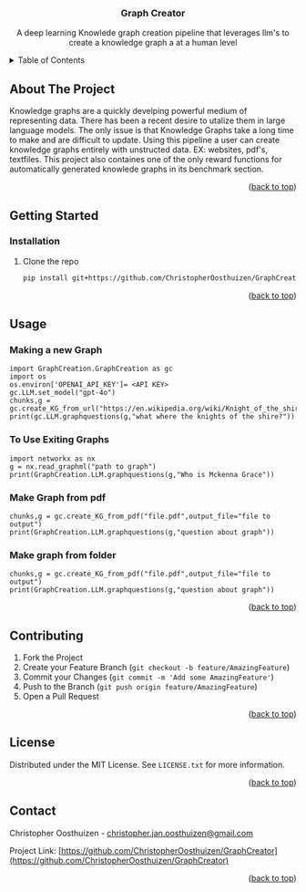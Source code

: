 <!-- Improved compatibility of back to top link: See: https://github.com/othneildrew/Best-README-Template/pull/73 -->
<a name="readme-top"></a>
<!--
*** Thanks for checking out the Best-README-Template. If you have a suggestion
*** that would make this better, please fork the repo and create a pull request
*** or simply open an issue with the tag "enhancement".
*** Don't forget to give the project a star!
*** Thanks again! Now go create something AMAZING! :D
-->



<!-- PROJECT SHIELDS -->
<!--
*** I'm using markdown "reference style" links for readability.
*** Reference links are enclosed in brackets [ ] instead of parentheses ( ).
*** See the bottom of this document for the declaration of the reference variables
*** for contributors-url, forks-url, etc. This is an optional, concise syntax you may use.
*** https://www.markdownguide.org/basic-syntax/#reference-style-links
-->


<!-- PROJECT LOGO -->
<br />
<div align="center">

  <h3 align="center">Graph Creator</h3>

  <p align="center">
    A deep learning Knowlede graph creation pipeline that leverages llm's to create a knowledge graph a at a human level
    <br />
  </p>
</div>



<!-- TABLE OF CONTENTS -->
<details>
  <summary>Table of Contents</summary>
  <ol>
    <li>
      <a href="#about-the-project">About The Project</a>
      <ul>
        <li><a href="#built-with">Built With</a></li>
      </ul>
    </li>
    <li>
      <a href="#getting-started">Getting Started</a>
      <ul>
        <li><a href="#prerequisites">Prerequisites</a></li>
        <li><a href="#installation">Installation</a></li>
      </ul>
    </li>
    <li><a href="#usage">Usage</a></li>
    <li><a href="#roadmap">Roadmap</a></li>
    <li><a href="#contributing">Contributing</a></li>
    <li><a href="#license">License</a></li>
    <li><a href="#contact">Contact</a></li>
    <li><a href="#acknowledgments">Acknowledgments</a></li>
  </ol>
</details>



<!-- ABOUT THE PROJECT -->
## About The Project

Knowledge graphs are a quickly develping powerful medium of representing data. There has been a recent desire to utalize them in large language models. 
The only issue is that Knowledge Graphs take a long time to make and are difficult to update. Using this pipeline a user can create knowledge graphs entirely with unstructed data. EX: websites, pdf's, textfiles. This project also containes one of the only reward functions for automatically generated knowlede graphs in its benchmark section.


<p align="right">(<a href="#readme-top">back to top</a>)</p>






<!-- GETTING STARTED -->
## Getting Started
### Installation

1. Clone the repo
   ```sh
   pip install git+https://github.com/ChristopherOosthuizen/GraphCreator.git
   ```

<p align="right">(<a href="#readme-top">back to top</a>)</p>



<!-- USAGE EXAMPLES -->
## Usage
### Making a new Graph
```
import GraphCreation.GraphCreation as gc
import os
os.environ['OPENAI_API_KEY']= <API KEY>
gc.LLM.set_model("gpt-4o")
chunks,g = gc.create_KG_from_url("https://en.wikipedia.org/wiki/Knight_of_the_shire",compression=0.8)
print(gc.LLM.graphquestions(g,"what where the knights of the shire?"))
```
### To Use Exiting Graphs
```
import networkx as nx
g = nx.read_graphml("path to graph")
print(GraphCreation.LLM.graphquestions(g,"Who is Mckenna Grace"))
```
### Make Graph from pdf
```
chunks,g = gc.create_KG_from_pdf("file.pdf",output_file="file to output")
print(GraphCreation.LLM.graphquestions(g,"question about graph"))
```
### Make graph from folder
```
chunks,g = gc.create_KG_from_pdf("file.pdf",output_file="file to output")
print(GraphCreation.LLM.graphquestions(g,"question about graph"))
```
<p align="right">(<a href="#readme-top">back to top</a>)</p>



<!-- CONTRIBUTING -->
## Contributing

1. Fork the Project
2. Create your Feature Branch (`git checkout -b feature/AmazingFeature`)
3. Commit your Changes (`git commit -m 'Add some AmazingFeature'`)
4. Push to the Branch (`git push origin feature/AmazingFeature`)
5. Open a Pull Request

<p align="right">(<a href="#readme-top">back to top</a>)</p>



<!-- LICENSE -->
## License

Distributed under the MIT License. See `LICENSE.txt` for more information.

<p align="right">(<a href="#readme-top">back to top</a>)</p>



<!-- CONTACT -->
## Contact

Christopher Oosthuizen  - christopher.jan.oosthuizen@gmail.com

Project Link: [https://github.com/ChristopherOosthuizen/GraphCreator](https://github.com/ChristopherOosthuizen/GraphCreator)

<p align="right">(<a href="#readme-top">back to top</a>)</p>